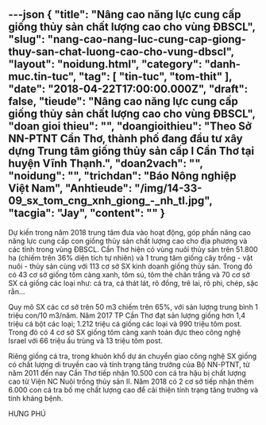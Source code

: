 ---json
{
    "title": "Nâng cao năng lực cung cấp giống thủy sản chất lượng cao cho vùng ĐBSCL",
    "slug": "nang-cao-nang-luc-cung-cap-giong-thuy-san-chat-luong-cao-cho-vung-dbscl",
    "layout": "noidung.html",
    "category": "danh-muc.tin-tuc",
    "tag": [
        "tin-tuc",
        "tom-thit"
    ],
    "date": "2018-04-22T17:00:00.000Z",
    "draft": false,
    "tieude": "Nâng cao năng lực cung cấp giống thủy sản chất lượng cao cho vùng ĐBSCL",
    "doan gioi thieu": "",
    "doangioithieu": "Theo Sở NN-PTNT Cần Thơ, thành phố đang đầu tư xây dựng Trung tâm giống thủy sản cấp I Cần Thơ tại huyện Vĩnh Thạnh.",
    "doan2vach": "",
    "noidung": "",
    "trichdan": "Báo Nông nghiệp Việt Nam",
    "Anhtieude": "/img/14-33-09_sx_tom_cng_xnh_giong_-_nh_tl.jpg",
    "tacgia": "Jay",
    "__content__": ""
}
---
<p><span style="font-size:14px">Dự kiến trong năm 2018 trung t&acirc;m đưa v&agrave;o hoạt động, g&oacute;p phần n&acirc;ng cao năng lực cung cấp con giống thủy sản chất lượng cao cho địa phương v&agrave; c&aacute;c tỉnh trong v&ugrave;ng ĐBSCL. Cần Thơ hiện c&oacute; v&ugrave;ng nu&ocirc;i thủy sản tr&ecirc;n 51.800 ha (chiếm tr&ecirc;n 36% diện t&iacute;ch tự nhi&ecirc;n) v&agrave; 1 trung t&acirc;m giống c&acirc;y trồng - vật nu&ocirc;i - thủy sản c&ugrave;ng với 113 cơ sở SX kinh doanh giống thủy sản. Trong đ&oacute; c&oacute; 43 cơ sở giống t&ocirc;m c&agrave;ng xanh, t&ocirc;m s&uacute;, t&ocirc;m thẻ ch&acirc;n trắng v&agrave; 70 cơ sở SX c&aacute; giống c&aacute;c loại như: c&aacute; tra, c&aacute; th&aacute;t l&aacute;t, r&ocirc; đồng, tr&ecirc; lai, r&ocirc; phi, ch&eacute;p, sặc rằn&hellip;</span></p>

<p><span style="font-size:14px">Quy m&ocirc; SX c&aacute;c cơ sở tr&ecirc;n 50 m3 chiếm tr&ecirc;n 65%, với sản lượng trung b&igrave;nh 1 triệu con/10 m3/năm. Năm 2017 TP Cần Thơ đạt sản lượng giống hơn 1,4 triệu c&aacute; bột c&aacute;c loại; 1.212 triệu c&aacute; giống c&aacute;c loại v&agrave; 990 triệu t&ocirc;m post. Trong đ&oacute; c&oacute; 4 cơ sở SX giống t&ocirc;m c&agrave;ng xanh to&agrave;n đực theo c&ocirc;ng nghệ Israel với 66 triệu ấu tr&ugrave;ng v&agrave; 13 triệu t&ocirc;m post.</span></p>

<p><span style="font-size:14px">Ri&ecirc;ng giống c&aacute; tra, trong khu&ocirc;n khổ dự &aacute;n chuyển giao c&ocirc;ng nghệ SX giống c&oacute; chất lượng di truyền cao v&agrave; t&iacute;nh trạng tăng trưởng của Bộ NN-PTNT, từ năm 2011 đến nay Cần Thơ tiếp nhận 10.500 con c&aacute; tra hậu bị chất lượng cao từ Viện NC&nbsp;Nu&ocirc;i trồng thủy sản II. Năm 2018 c&oacute; 2 cơ sở tiếp nhận th&ecirc;m 6.000 con c&aacute; tra bố mẹ chất lượng cao để cải thiện t&iacute;nh trạng tăng trưởng v&agrave; t&iacute;nh kh&aacute;ng bệnh.</span></p>

<p><span style="font-size:14px">HƯNG PH&Uacute;</span></p>
